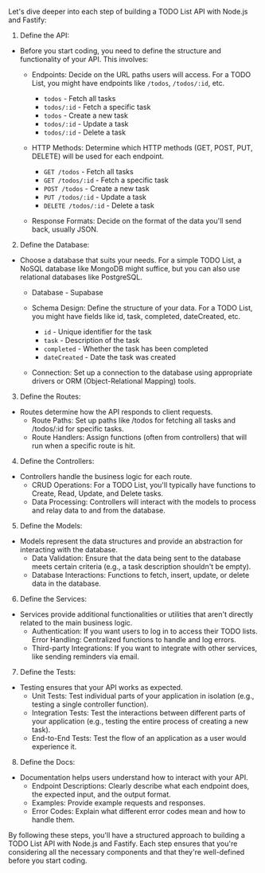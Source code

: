 Let's dive deeper into each step of building a TODO List API with Node.js and Fastify:

1. Define the API:
  - Before you start coding, you need to define the structure and functionality of your API. This involves:
    - Endpoints: Decide on the URL paths users will access. For a TODO List, you might have endpoints like `/todos`, `/todos/:id`, etc.
      - `todos` - Fetch all tasks
      - `todos/:id` - Fetch a specific task 
      - `todos` - Create a new task
      - `todos/:id` - Update a task
      - `todos/:id` - Delete a task

    - HTTP Methods: Determine which HTTP methods (GET, POST, PUT, DELETE) will be used for each endpoint.
      - `GET /todos` - Fetch all tasks
      - `GET /todos/:id` - Fetch a specific task
      - `POST /todos` - Create a new task
      - `PUT /todos/:id` - Update a task
      - `DELETE /todos/:id` - Delete a task

    - Response Formats: Decide on the format of the data you'll send back, usually JSON.

2. Define the Database:
  - Choose a database that suits your needs. For a simple TODO List, a NoSQL database like MongoDB might suffice, but you can also use relational databases like PostgreSQL.
    - Database - Supabase
    - Schema Design: Define the structure of your data. For a TODO List, you might have fields like id, task, completed, dateCreated, etc.
      - `id` - Unique identifier for the task
      - `task` - Description of the task
      - `completed` - Whether the task has been completed
      - `dateCreated` - Date the task was created
      
    - Connection: Set up a connection to the database using appropriate drivers or ORM (Object-Relational Mapping) tools.
3. Define the Routes:
  - Routes determine how the API responds to client requests.
    - Route Paths: Set up paths like /todos for fetching all tasks and /todos/:id for specific tasks.
    - Route Handlers: Assign functions (often from controllers) that will run when a specific route is hit.
4. Define the Controllers:
  - Controllers handle the business logic for each route.
    - CRUD Operations: For a TODO List, you'll typically have functions to Create, Read, Update, and Delete tasks.
    - Data Processing: Controllers will interact with the models to process and relay data to and from the database.
5. Define the Models:
  - Models represent the data structures and provide an abstraction for interacting with the database.
    - Data Validation: Ensure that the data being sent to the database meets certain criteria (e.g., a task description shouldn't be empty).
    - Database Interactions: Functions to fetch, insert, update, or delete data in the database.
6. Define the Services:
  - Services provide additional functionalities or utilities that aren't directly related to the main business logic.
    - Authentication: If you want users to log in to access their TODO lists.
    Error Handling: Centralized functions to handle and log errors.
    - Third-party Integrations: If you want to integrate with other services, like sending reminders via email.
7. Define the Tests:
  - Testing ensures that your API works as expected.
    - Unit Tests: Test individual parts of your application in isolation (e.g., testing a single controller function).
    - Integration Tests: Test the interactions between different parts of your application (e.g., testing the entire process of creating a new task).
    - End-to-End Tests: Test the flow of an application as a user would experience it.
8. Define the Docs:
  - Documentation helps users understand how to interact with your API.
    - Endpoint Descriptions: Clearly describe what each endpoint does, the expected input, and the output format.
    - Examples: Provide example requests and responses.
    - Error Codes: Explain what different error codes mean and how to handle them.

By following these steps, you'll have a structured approach to building a TODO List API with Node.js and Fastify. Each step ensures that you're considering all the necessary components and that they're well-defined before you start coding.
